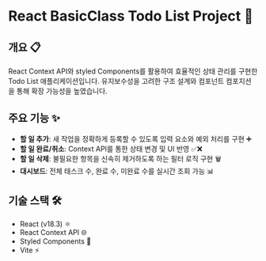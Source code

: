 # React BasicClass Todo List Project 📝

## 개요 📋

React Context API와 styled Components를 활용하여 효율적인 상태 관리를 구현한 Todo List 애플리케이션입니다. 유지보수성을 고려한 구조 설계와 컴포넌트 컴포지션을 통해 확장 가능성을 높였습니다.

## 주요 기능 ✨

- **할 일 추가**: 새 작업을 정확하게 등록할 수 있도록 입력 요소와 예외 처리를 구현 ➕
- **할 일 완료/취소**: Context API를 통한 상태 변경 및 UI 반영 ✅❌
- **할 일 삭제**: 불필요한 항목을 신속히 제거하도록 하는 필터 로직 구현 🗑️
- **대시보드**: 전체 태스크 수, 완료 수, 미완료 수를 실시간 조회 가능 📊

## 기술 스택 🛠️

- React (v18.3) ⚛️
- React Context API 🌐
- Styled Components 💅
- Vite ⚡

